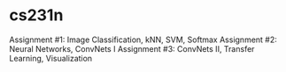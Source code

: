 # cs231n
Assignment #1: Image Classification, kNN, SVM, Softmax 
Assignment #2: Neural Networks, ConvNets I 
Assignment #3: ConvNets II, Transfer Learning, Visualization
